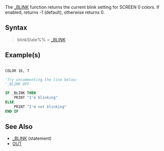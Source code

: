 The [_BLINK](_BLINK) function returns the current blink setting for SCREEN 0 colors. If enabled, returns -1 (default), otherwise returns 0.

## Syntax

> blinkState%% = [_BLINK](_BLINK)

## Example(s)

```vb

COLOR 16, 7

'Try uncommenting the line below:
'_BLINK OFF

IF _BLINK THEN
    PRINT "I'm blinking"
ELSE
    PRINT "I'm not blinking"
END IF

```

## See Also

* [_BLINK](_BLINK) (statement)
* [OUT](OUT)
